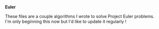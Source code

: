**Euler**

These files are a couple algorithms I wrote to solve Project Euler problems. 
I'm only beginning this now but I'd like to update it regularly ! 